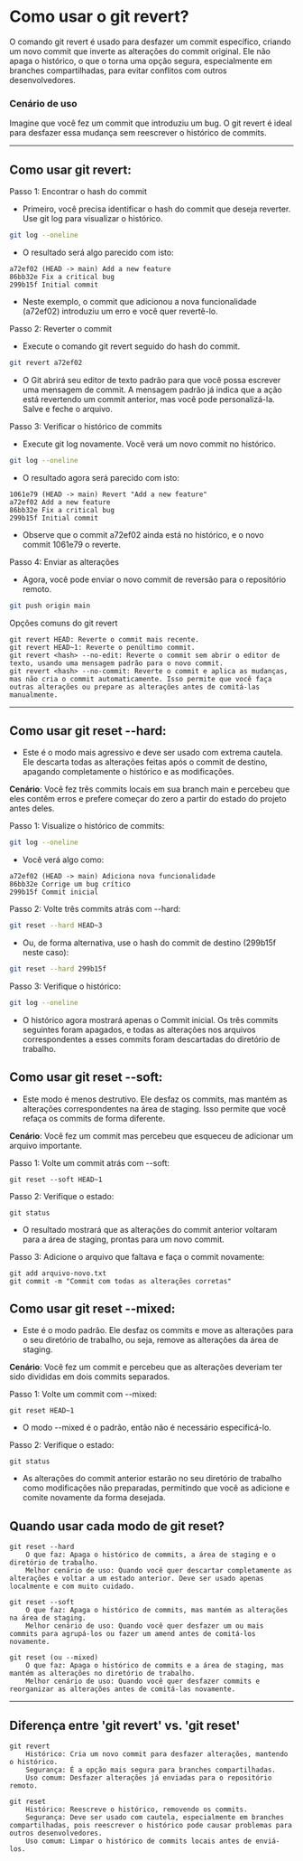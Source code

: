 # Como usar o git revert?

O comando git revert é usado para desfazer um commit específico, criando um novo commit que inverte as alterações do commit original. Ele não apaga o histórico, o que o torna uma opção segura, especialmente em branches compartilhadas, para evitar conflitos com outros desenvolvedores.

### Cenário de uso
Imagine que você fez um commit que introduziu um bug. O git revert é ideal para desfazer essa mudança sem reescrever o histórico de commits. 

-----

## Como usar git revert:
Passo 1: Encontrar o hash do commit

- Primeiro, você precisa identificar o hash do commit que deseja reverter. Use git log para visualizar o histórico.

```sh
git log --oneline
```

- O resultado será algo parecido com isto:
```
a72ef02 (HEAD -> main) Add a new feature
86bb32e Fix a critical bug
299b15f Initial commit
```

- Neste exemplo, o commit que adicionou a nova funcionalidade (a72ef02) introduziu um erro e você quer revertê-lo.

Passo 2: Reverter o commit

- Execute o comando git revert seguido do hash do commit.

```sh
git revert a72ef02
```

- O Git abrirá seu editor de texto padrão para que você possa escrever uma mensagem de commit. A mensagem padrão já indica que a ação está revertendo um commit anterior, mas você pode personalizá-la. Salve e feche o arquivo.

Passo 3: Verificar o histórico de commits

- Execute git log novamente. Você verá um novo commit no histórico.

```sh
git log --oneline
```

- O resultado agora será parecido com isto:
```
1061e79 (HEAD -> main) Revert "Add a new feature"
a72ef02 Add a new feature
86bb32e Fix a critical bug
299b15f Initial commit
```

- Observe que o commit a72ef02 ainda está no histórico, e o novo commit 1061e79 o reverte.

Passo 4: Enviar as alterações

- Agora, você pode enviar o novo commit de reversão para o repositório remoto.

```sh
git push origin main
```

Opções comuns do git revert

    git revert HEAD: Reverte o commit mais recente.
    git revert HEAD~1: Reverte o penúltimo commit.
    git revert <hash> --no-edit: Reverte o commit sem abrir o editor de texto, usando uma mensagem padrão para o novo commit.
    git revert <hash> --no-commit: Reverte o commit e aplica as mudanças, mas não cria o commit automaticamente. Isso permite que você faça outras alterações ou prepare as alterações antes de comitá-las manualmente.

-----

## Como usar git reset --hard:

- Este é o modo mais agressivo e deve ser usado com extrema cautela. Ele descarta todas as alterações feitas após o commit de destino, apagando completamente o histórico e as modificações.

**Cenário**: Você fez três commits locais em sua branch main e percebeu que eles contêm erros e prefere começar do zero a partir do estado do projeto antes deles.

Passo 1: Visualize o histórico de commits:

```sh
git log --oneline
```

- Você verá algo como:
```
a72ef02 (HEAD -> main) Adiciona nova funcionalidade
86bb32e Corrige um bug crítico
299b15f Commit inicial
```

Passo 2: Volte três commits atrás com --hard:

```sh
git reset --hard HEAD~3
```

- Ou, de forma alternativa, use o hash do commit de destino (299b15f neste caso):

```sh
git reset --hard 299b15f
```


Passo 3: Verifique o histórico:

```sh
git log --oneline
```

- O histórico agora mostrará apenas o Commit inicial. Os três commits seguintes foram apagados, e todas as alterações nos arquivos correspondentes a esses commits foram descartadas do diretório de trabalho.

## Como usar git reset --soft:

- Este modo é menos destrutivo. Ele desfaz os commits, mas mantém as alterações correspondentes na área de staging. Isso permite que você refaça os commits de forma diferente.

**Cenário**: Você fez um commit mas percebeu que esqueceu de adicionar um arquivo importante.

Passo 1: Volte um commit atrás com --soft:

    git reset --soft HEAD~1

Passo 2: Verifique o estado:

    git status

- O resultado mostrará que as alterações do commit anterior voltaram para a área de staging, prontas para um novo commit.

Passo 3: Adicione o arquivo que faltava e faça o commit novamente:

    git add arquivo-novo.txt
    git commit -m "Commit com todas as alterações corretas"

## Como usar git reset --mixed:

- Este é o modo padrão. Ele desfaz os commits e move as alterações para o seu diretório de trabalho, ou seja, remove as alterações da área de staging.

**Cenário**: Você fez um commit e percebeu que as alterações deveriam ter sido divididas em dois commits separados.

Passo 1: Volte um commit com --mixed:

    git reset HEAD~1

- O modo --mixed é o padrão, então não é necessário especificá-lo.

Passo 2: Verifique o estado:

    git status

- As alterações do commit anterior estarão no seu diretório de trabalho como modificações não preparadas, permitindo que você as adicione e comite novamente da forma desejada.

## Quando usar cada modo de git reset?

    git reset --hard
        O que faz: Apaga o histórico de commits, a área de staging e o diretório de trabalho.	
        Melhor cenário de uso: Quando você quer descartar completamente as alterações e voltar a um estado anterior. Deve ser usado apenas localmente e com muito cuidado.

    git reset --soft
        O que faz: Apaga o histórico de commits, mas mantém as alterações na área de staging.	
        Melhor cenário de uso: Quando você quer desfazer um ou mais commits para agrupá-los ou fazer um amend antes de comitá-los novamente.

    git reset (ou --mixed)
        O que faz: Apaga o histórico de commits e a área de staging, mas mantém as alterações no diretório de trabalho.	
        Melhor cenário de uso: Quando você quer desfazer commits e reorganizar as alterações antes de comitá-las novamente.

-----

## Diferença entre 'git revert' vs. 'git reset'

    git revert
        Histórico: Cria um novo commit para desfazer alterações, mantendo o histórico.	
        Segurança: É a opção mais segura para branches compartilhadas.	
        Uso comum: Desfazer alterações já enviadas para o repositório remoto.	

    git reset
        Histórico: Reescreve o histórico, removendo os commits.
        Segurança: Deve ser usado com cautela, especialmente em branches compartilhadas, pois reescrever o histórico pode causar problemas para outros desenvolvedores.
        Uso comum: Limpar o histórico de commits locais antes de enviá-los.

